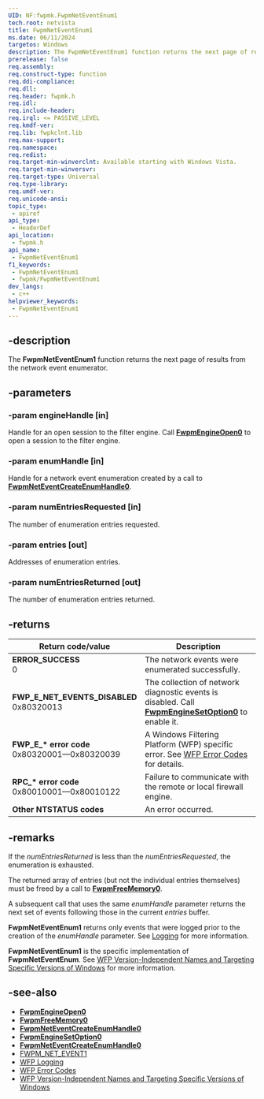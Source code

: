 ```yaml
---
UID: NF:fwpmk.FwpmNetEventEnum1
tech.root: netvista
title: FwpmNetEventEnum1
ms.date: 06/11/2024
targetos: Windows
description: The FwpmNetEventEnum1 function returns the next page of results from the network event enumerator.
prerelease: false
req.assembly: 
req.construct-type: function
req.ddi-compliance: 
req.dll: 
req.header: fwpmk.h
req.idl: 
req.include-header: 
req.irql: <= PASSIVE_LEVEL
req.kmdf-ver: 
req.lib: fwpkclnt.lib
req.max-support: 
req.namespace: 
req.redist: 
req.target-min-winverclnt: Available starting with Windows Vista.
req.target-min-winversvr: 
req.target-type: Universal
req.type-library: 
req.umdf-ver: 
req.unicode-ansi: 
topic_type:
 - apiref
api_type:
 - HeaderDef
api_location:
 - fwpmk.h
api_name:
 - FwpmNetEventEnum1
f1_keywords:
 - FwpmNetEventEnum1
 - fwpmk/FwpmNetEventEnum1
dev_langs:
 - c++
helpviewer_keywords:
 - FwpmNetEventEnum1
---
```


## -description

The **FwpmNetEventEnum1** function returns the next page of results from the network event enumerator.

## -parameters

### -param engineHandle [in]

Handle for an open session to the filter engine. Call **[FwpmEngineOpen0](nf-fwpmk-fwpmengineopen0.md)** to open a session to the filter engine.

### -param enumHandle [in]

Handle for a network event enumeration created by a call to **[FwpmNetEventCreateEnumHandle0](nf-fwpmk-fwpmneteventcreateenumhandle0.md)**.

### -param numEntriesRequested [in]

The number of enumeration entries requested.

### -param entries [out]

Addresses of enumeration entries.

### -param numEntriesReturned [out]

The number of enumeration entries returned.

## -returns

| Return code/value | Description |
|---|---|
| **ERROR_SUCCESS**<br>0 | The network events were enumerated successfully. |
| **FWP_E_NET_EVENTS_DISABLED**<br>0x80320013 | The collection of network diagnostic events is disabled. Call **[FwpmEngineSetOption0](nf-fwpmk-fwpmenginesetoption0.md)** to enable it. |
| **FWP_E_\* error code**<br>0x80320001—0x80320039 | A Windows Filtering Platform (WFP) specific error. See [WFP Error Codes](/windows/win32/fwp/wfp-error-codes) for details. |
| **RPC_\* error code**<br>0x80010001—0x80010122 | Failure to communicate with the remote or local firewall engine. |
| **Other NTSTATUS codes** | An error occurred. |

## -remarks

If the *numEntriesReturned* is less than the *numEntriesRequested*, the enumeration is exhausted.

The returned array of entries (but not the individual entries themselves) must be freed by a call to **[FwpmFreeMemory0](nf-fwpmk-fwpmfreememory0.md)**.

A subsequent call that uses the same *enumHandle* parameter returns the next set of events following those in the current *entries* buffer.

**FwpmNetEventEnum1** returns only events that were logged prior to the creation of the *enumHandle* parameter. See [Logging](/windows/desktop/FWP/logging) for more information.

**FwpmNetEventEnum1** is the specific implementation of **FwpmNetEventEnum**. See [WFP Version-Independent Names and Targeting Specific Versions of Windows](/windows/desktop/FWP/wfp-version-independent-names-and-targeting-specific-versions-of-windows) for more information.

## -see-also

- **[FwpmEngineOpen0](nf-fwpmk-fwpmengineopen0.md)**
- **[FwpmFreeMemory0](nf-fwpmk-fwpmfreememory0.md)**
- **[FwpmNetEventCreateEnumHandle0](nf-fwpmk-fwpmneteventcreateenumhandle0.md)**
- **[FwpmEngineSetOption0](nf-fwpmk-fwpmenginesetoption0.md)**
- **[FwpmNetEventCreateEnumHandle0](nf-fwpmk-fwpmneteventcreateenumhandle0.md)**
- [FWPM_NET_EVENT1](/windows/desktop/api/fwpmtypes/ns-fwpmtypes-fwpm_net_event1)
- [WFP Logging](/windows/desktop/FWP/logging)
- [WFP Error Codes](/windows/win32/fwp/wfp-error-codes)
- [WFP Version-Independent Names and Targeting Specific Versions of Windows](/windows/desktop/FWP/wfp-version-independent-names-and-targeting-specific-versions-of-windows)

